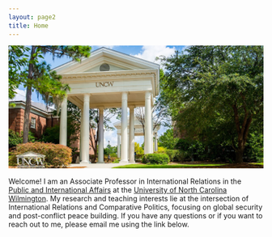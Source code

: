 ```yaml
---
layout: page2
title: Home
---
```

![alt text](./files/UNCWEntrance2.jpg)

Welcome! I am an Associate Professor in International Relations in the [Public and International Affairs](//https://uncw.edu/pia/) at the [University of North Carolina Wilmington](https://www.uncw.edu/). My research and teaching interests lie at the intersection of International Relations and Comparative Politics, focusing on global security and post-conflict peace building. If you have any questions or if you want to reach out to me, please email me using the link below.



<!-- Google tag (gtag.js) -->
<script async src="https://www.googletagmanager.com/gtag/js?id=G-44VMWXWKWE"></script>
<script>
  window.dataLayer = window.dataLayer || [];
  function gtag(){dataLayer.push(arguments);}
  gtag('js', new Date());

  gtag('config', 'G-44VMWXWKWE');
</script>
